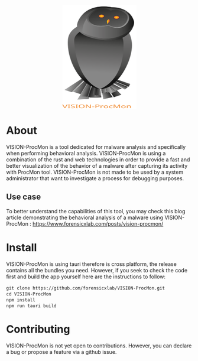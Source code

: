 <p align="center">
<img src="https://github.com/forensicxlab/VISION-ProcMon/blob/main/src/assets/vision_readme.svg"  width="200" height="280" alt="VISION-ProcMon"/>
</p>

# About

VISION-ProcMon is a tool dedicated for malware analysis and specifically when performing behavioral analysis. VISION-ProcMon is using a combination of the rust and web technologies in order to provide a fast and better visualization of the behavior of a malware after capturing its activity with ProcMon tool. VISION-ProcMon is not made to be used by a system administrator that want to investigate a process for debugging purposes.

## Use case
To better understand the capabilities of this tool, you may check this blog article demonstrating the behavioral analysis of a malware using VISION-ProcMon : https://www.forensicxlab.com/posts/vision-procmon/

# Install
VISION-ProcMon is using tauri therefore is cross platform, the release contains all the bundles you need. 
However, if you seek to check the code first and build the app yourself here are the instructions to follow:

```
git clone https://github.com/forensicxlab/VISION-ProcMon.git
cd VISION-ProcMon
npm install 
npm run tauri build
```

# Contributing
VISION-ProcMon is not yet open to contributions. However, you can declare a bug or propose a feature via a github issue.
